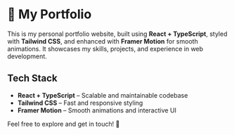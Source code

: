 # 🚀 My Portfolio

This is my personal portfolio website, built using **React + TypeScript**, styled with **Tailwind CSS**, and enhanced with **Framer Motion** for smooth animations. It showcases my skills, projects, and experience in web development.

## Tech Stack
- **React + TypeScript** – Scalable and maintainable codebase
- **Tailwind CSS** – Fast and responsive styling
- **Framer Motion** – Smooth animations and interactive UI



Feel free to explore and get in touch! 🚀

